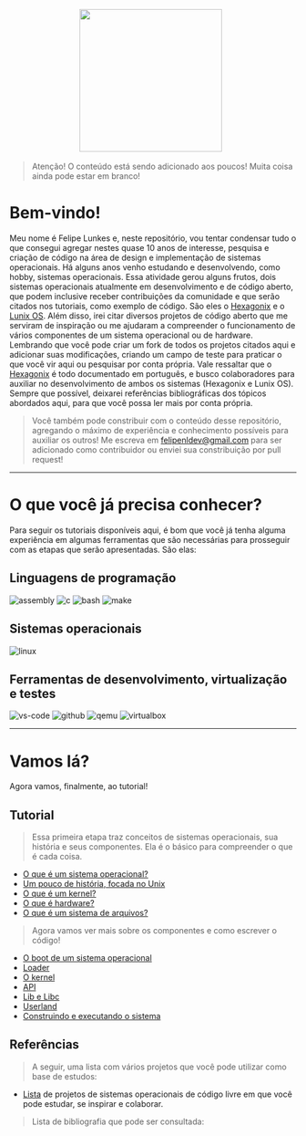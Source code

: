 <p align='center'>
<a href="https://github.com/felipenlunkes/osdevbr"><img height="250" src="https://github.com/felipenlunkes/osdevbr/blob/main/img/header.gif"></a>&nbsp;&nbsp;
</p>

> Atenção! O conteúdo está sendo adicionado aos poucos! Muita coisa ainda pode estar em branco!

# Bem-vindo!

Meu nome é Felipe Lunkes e, neste repositório, vou tentar condensar tudo o que consegui agregar nestes quase 10 anos de interesse, pesquisa e criação de código na área de design e implementação de sistemas operacionais. Há alguns anos venho estudando e desenvolvendo, como hobby, sistemas operacionais. Essa atividade gerou alguns frutos, dois sistemas operacionais atualmente em desenvolvimento e de código aberto, que podem inclusive receber contribuições da comunidade e que serão citados nos tutoriais, como exemplo de código. São eles o [Hexagonix](https://github.com/hexagonix) e o [Lunix OS](https://github.com/felipenlunkes/lunix). Além disso, irei citar diversos projetos de código aberto que me serviram de inspiração ou me ajudaram a compreender o funcionamento de vários componentes de um sistema operacional ou de hardware. Lembrando que você pode criar um fork de todos os projetos citados aqui e adicionar suas modificações, criando um campo de teste para praticar o que você vir aqui ou pesquisar por conta própria. Vale ressaltar que o [Hexagonix](https://github.com/hexagonix) é todo documentado em português, e busco colaboradores para auxiliar no desenvolvimento de ambos os sistemas (Hexagonix e Lunix OS). Sempre que possível, deixarei referências bibliográficas dos tópicos abordados aqui, para que você possa ler mais por conta própria.

> Você também pode constribuir com o conteúdo desse repositório, agregando o máximo de experiência e conhecimento possíveis para auxiliar os outros! Me escreva em felipenldev@gmail.com para ser adicionado como contribuidor ou enviei sua constribuição por pull request!

<hr>

# O que você já precisa conhecer?

Para seguir os tutoriais disponíveis aqui, é bom que você já tenha alguma experiência em algumas ferramentas que são necessárias para prosseguir com as etapas que serão apresentadas. São elas:

## Linguagens de programação

![assembly](https://img.shields.io/badge/Assembly-F57842?style=for-the-badge&logo=assembly&logoColor=white)
![c](https://img.shields.io/badge/C-F5b342?style=for-the-badge&logo=c&logoColor=white)
![bash](https://img.shields.io/badge/Shell_Script-118515?style=for-the-badge&logo=gnu-bash&logoColor=white)
![make](https://img.shields.io/badge/Make-0077B5?style=for-the-badge&logo=cmake&logoColor=white)

## Sistemas operacionais

![linux](https://img.shields.io/badge/Linux-470137?style=for-the-badge&logo=linux&logoColor=white)

## Ferramentas de desenvolvimento, virtualização e testes

![vs-code](https://img.shields.io/badge/VS_Code-007ACC?style=for-the-badge&logo=Visual-Studio-Code&logoColor=white)
![github](https://img.shields.io/badge/GitHub-8117EB?style=for-the-badge&logo=github&logoColor=white)
![qemu](https://img.shields.io/badge/Qemu-0A0A0A?style=for-the-badge&logo=qemu&logoColor=white)
![virtualbox](https://img.shields.io/badge/VirtualBox-118515?style=for-the-badge&logo=virtualbox&logoColor=white)

<hr>

# Vamos lá?

Agora vamos, finalmente, ao tutorial!

## Tutorial

> Essa primeira etapa traz conceitos de sistemas operacionais, sua história e seus componentes. Ela é o básico para compreender o que é cada coisa.

* [O que é um sistema operacional?](https://github.com/felipenlunkes/osdevbr/blob/main/Tutoriais/SO.md)
* [Um pouco de história, focada no Unix](https://github.com/felipenlunkes/osdevbr/blob/main/Tutoriais/UNIX.md)
* [O que é um kernel?](https://github.com/felipenlunkes/osdevbr/blob/main/Tutoriais/KERNEL.md)
* [O que é hardware?](https://github.com/felipenlunkes/osdevbr/blob/main/Tutoriais/HARDWARE.md)
* [O que é um sistema de arquivos?](https://github.com/felipenlunkes/osdevbr/blob/main/Tutoriais/FS.md)

> Agora vamos ver mais sobre os componentes e como escrever o código!

* [O boot de um sistema operacional](https://github.com/felipenlunkes/osdevbr/blob/main/Tutoriais/BOOT.md)
* [Loader](https://github.com/felipenlunkes/osdevbr/blob/main/Tutoriais/LOADER.md)
* [O kernel](https://github.com/felipenlunkes/osdevbr/blob/main/Tutoriais/KERNMK.md)
* [API](https://github.com/felipenlunkes/osdevbr/blob/main/Tutoriais/API.md)
* [Lib e Libc](https://github.com/felipenlunkes/osdevbr/blob/main/Tutoriais/LIB.md)
* [Userland](https://github.com/felipenlunkes/osdevbr/blob/main/Tutoriais/USERLAND.md)
* [Construindo e executando o sistema](https://github.com/felipenlunkes/osdevbr/blob/main/Tutoriais/VIRT.md)

## Referências

> A seguir, uma lista com vários projetos que você pode utilizar como base de estudos:

* [Lista](https://github.com/felipenlunkes/osdevbr/blob/main/Refs/SO.md) de projetos de sistemas operacionais de código livre em que você pode estudar, se inspirar e colaborar.

> Lista de bibliografia que pode ser consultada: